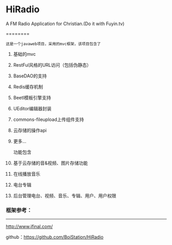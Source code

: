 # HiRadio
A FM Radio Application for Christian.(Do it with Fuyin.tv)

========

    这是一个javaweb项目，采用的mvc框架，该项目包含了

1. 基础的mvc
2. RestFul风格的URL访问（包括伪静态）
3. BaseDAO的支持
4. Redis缓存机制
5. Beetl模板引擎支持
6. UEditor编辑器封装
7. commons-fileupload上传组件支持
8. 云存储的操作api
9. 更多...

    功能包含
1. 基于云存储的音&视频、图片存储功能
2. 在线播放音乐
3. 电台专辑
4. 后台管理电台、视频、音乐、专辑、用户、用户权限


### 框架参考：
------------------------
http://www.jfinal.com/


github：https://github.com/BoiStation/HiRadio
